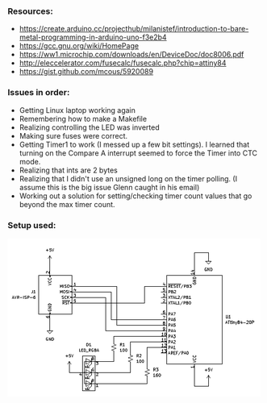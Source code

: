 ### Resources:
- https://create.arduino.cc/projecthub/milanistef/introduction-to-bare-metal-programming-in-arduino-uno-f3e2b4
- https://gcc.gnu.org/wiki/HomePage
- https://ww1.microchip.com/downloads/en/DeviceDoc/doc8006.pdf
- http://eleccelerator.com/fusecalc/fusecalc.php?chip=attiny84
- https://gist.github.com/mcous/5920089

### Issues in order:
- Getting Linux laptop working again
- Remembering how to make a Makefile
- Realizing controlling the LED was inverted
- Making sure fuses were correct.
- Getting Timer1 to work (I messed up a few bit settings). I learned that turning on the Compare A interrupt seemed to force the Timer into CTC mode.
- Realizing that ints are 2 bytes
- Realizing that I didn't use an unsigned long on the timer polling. (I assume this is the big issue Glenn caught in his email)
- Working out a solution for setting/checking timer count values that go beyond the max timer count.

### Setup used:
![](https://github.com/hamster1147/Attiny84Blink/blob/develop/Media/Attiny84Blink.PNG?raw=true)
